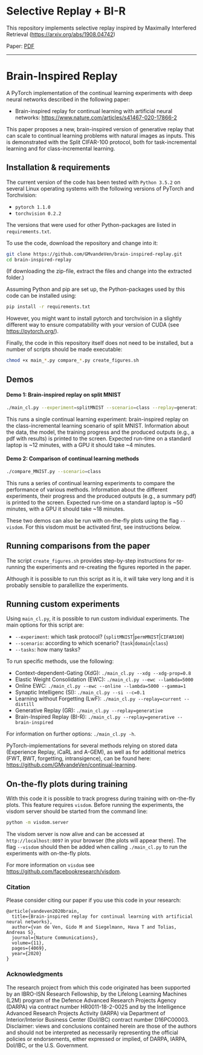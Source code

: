 # Selective Replay + BI-R
This repository implements selective replay inspired by Maximally Interfered Retrieval (https://arxiv.org/abs/1908.04742)

Paper: [PDF](https://github.com/elliottower/brain-inspired-replay/blob/master/Selective_Replay_BI-R.pdf) 

---

# Brain-Inspired Replay
A PyTorch implementation of the continual learning experiments with deep neural networks described in the 
following paper:
* Brain-inspired replay for continual learning with artificial neural networks: https://www.nature.com/articles/s41467-020-17866-2

This paper proposes a new, brain-inspired version of generative replay that can scale to continual learning problems with natural images as inputs.
This is demonstrated with the Split CIFAR-100 protocol, both for task-incremental learning and for class-incremental learning.


## Installation & requirements
The current version of the code has been tested with `Python 3.5.2` on several Linux operating systems with the following versions of PyTorch and Torchvision:
* `pytorch 1.1.0`
* `torchvision 0.2.2`

The versions that were used for other Python-packages are listed in `requirements.txt`.

To use the code, download the repository and change into it:
```bash
git clone https://github.com/GMvandeVen/brain-inspired-replay.git
cd brain-inspired-replay
```
(If downloading the zip-file, extract the files and change into the extracted folder.)
 
Assuming  Python and pip are set up, the Python-packages used by this code can be installed using:
```bash
pip install -r requirements.txt
```
However, you might want to install pytorch and torchvision in a slightly different way to ensure compatability with your version of CUDA (see https://pytorch.org/).

Finally, the code in this repository itself does not need to be installed, but a number of scripts should be made executable:
```bash
chmod +x main_*.py compare_*.py create_figures.sh
```


## Demos

#### Demo 1: Brain-inspired replay on split MNIST
```bash
./main_cl.py --experiment=splitMNIST --scenario=class --replay=generative --brain-inspired --pdf
```
This runs a single continual learning experiment: brain-inspired replay on the class-incremental learning scenario of split MNIST.
Information about the data, the model, the training progress and the produced outputs (e.g., a pdf with results) is printed to the screen.
Expected run-time on a standard laptop is ~12 minutes, with a GPU it should take ~4 minutes.

#### Demo 2: Comparison of continual learning methods
```bash
./compare_MNIST.py --scenario=class
```
This runs a series of continual learning experiments to compare the performance of various methods.
Information about the different experiments, their progress and the produced outputs (e.g., a summary pdf) is printed to the screen.
Expected run-time on a standard laptop is ~50 minutes, with a GPU it should take ~18 minutes.


These two demos can also be run with on-the-fly plots using the flag `--visdom`.
For this visdom must be activated first, see instructions below.


## Running comparisons from the paper
The script `create_figures.sh` provides step-by-step instructions for re-running the experiments and re-creating the 
figures reported in the paper.

Although it is possible to run this script as it is, it will take very long and it is probably sensible to parallellize 
the experiments.


## Running custom experiments
Using `main_cl.py`, it is possible to run custom individual experiments. The main options for this script are:
- `--experiment`: which task protocol? (`splitMNIST`|`permMNIST`|`CIFAR100`)
- `--scenario`: according to which scenario? (`task`|`domain`|`class`)
- `--tasks`: how many tasks?

To run specific methods, use the following:
- Context-dependent-Gating (XdG): `./main_cl.py --xdg --xdg-prop=0.8`
- Elastic Weight Consolidation (EWC): `./main_cl.py --ewc --lambda=5000`
- Online EWC:  `./main_cl.py --ewc --online --lambda=5000 --gamma=1`
- Synaptic Intelligenc (SI): `./main_cl.py --si --c=0.1`
- Learning without Forgetting (LwF): `./main_cl.py --replay=current --distill`
- Generative Replay (GR): `./main_cl.py --replay=generative`
- Brain-Inspired Replay (BI-R): `./main_cl.py --replay=generative --brain-inspired`

For information on further options: `./main_cl.py -h`.

PyTorch-implementations for several methods relying on stored data (Experience Replay, iCaRL and A-GEM), as well as for additional metrics (FWT, BWT, forgetting, intransigence), can be found here: <https://github.com/GMvandeVen/continual-learning>.


## On-the-fly plots during training
With this code it is possible to track progress during training with on-the-fly plots. This feature requires `visdom`.
Before running the experiments, the visdom server should be started from the command line:
```bash
python -m visdom.server
```
The visdom server is now alive and can be accessed at `http://localhost:8097` in your browser (the plots will appear
there). The flag `--visdom` should then be added when calling `./main_cl.py` to run the experiments with on-the-fly plots.

For more information on `visdom` see <https://github.com/facebookresearch/visdom>.


### Citation
Please consider citing our paper if you use this code in your research:
```
@article{vandeven2020brain,
  title={Brain-inspired replay for continual learning with artificial neural networks},
  author={van de Ven, Gido M and Siegelmann, Hava T and Tolias, Andreas S},
  journal={Nature Communications},
  volume={11},
  pages={4069},
  year={2020}
}
```

### Acknowledgments
The research project from which this code originated has been supported by an IBRO-ISN Research Fellowship, by the 
Lifelong Learning Machines (L2M) program of the Defence Advanced Research Projects Agency (DARPA) via contract number 
HR0011-18-2-0025 and by the Intelligence Advanced Research Projects Activity (IARPA) via Department of 
Interior/Interior Business Center (DoI/IBC) contract number D16PC00003. Disclaimer: views and conclusions 
contained herein are those of the authors and should not be interpreted as necessarily representing the official
policies or endorsements, either expressed or implied, of DARPA, IARPA, DoI/IBC, or the U.S. Government.
